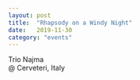 ```yaml
---
layout: post
title:  "Rhapsody on a Windy Night"
date:   2019-11-30
category: "events"
---
```

Trio Najma <br>
@ Cerveteri, Italy